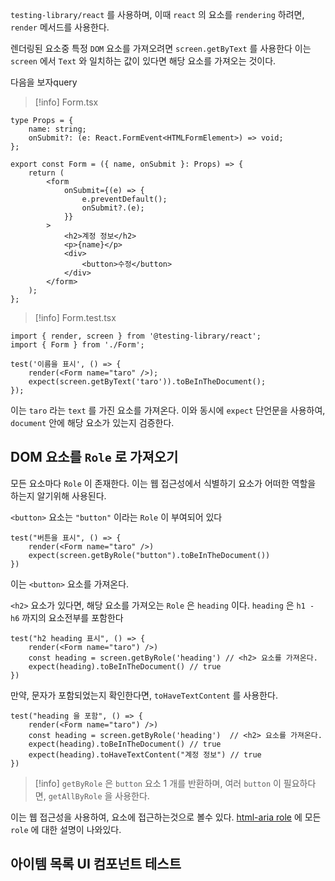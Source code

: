 
`testing-library/react` 를 사용하며, 이때 `react` 의 요소를 `rendering` 하려면, `render` 메서드를 사용한다.

렌더링된 요소중 특정 `DOM` 요소를 가져오려면 `screen.getByText` 를 사용한다
이는 `screen` 에서 `Text` 와 일치하는 값이 있다면 해당 요소를 가져오는 것이다.

다음을 보자query

>[!info] Form.tsx
```tsx
type Props = {
    name: string;
    onSubmit?: (e: React.FormEvent<HTMLFormElement>) => void;
};

export const Form = ({ name, onSubmit }: Props) => {
    return (
        <form
            onSubmit={(e) => {
                e.preventDefault();
                onSubmit?.(e);
            }}
        >
            <h2>계정 정보</h2>
            <p>{name}</p>
            <div>
                <button>수정</button>
            </div>
        </form>
    );
};
```

>[!info] Form.test.tsx
```tsx
import { render, screen } from '@testing-library/react';
import { Form } from './Form';

test('이름을 표시', () => {
    render(<Form name="taro" />);
    expect(screen.getByText('taro')).toBeInTheDocument();
});
```

이는 `taro` 라는 `text` 를 가진 요소를 가져온다.
이와 동시에 `expect` 단언문을 사용하여, `document` 안에 해당 요소가 있는지 검증한다.

## DOM 요소를 `Role` 로 가져오기

모든 요소마다 `Role` 이 존재한다.
이는 웹 접근성에서 식별하기 요소가 어떠한 역할을 하는지 알기위해 사용된다.

`<button>`  요소는 `"button"` 이라는 `Role` 이 부여되어 있다

```tsx
test("버튼을 표시", () => {
	render(<Form name="taro" />)
	expect(screen.getByRole("button").toBeInTheDocument())
})
```

이는 `<button>` 요소를 가져온다.

`<h2>` 요소가 있다면, 해당 요소를 가져오는 `Role` 은 `heading` 이다.
`heading` 은 `h1 - h6` 까지의 요소전부를 포함한다

```tsx
test("h2 heading 표시", () => {
	render(<Form name="taro") />)
	const heading = screen.getByRole('heading') // <h2> 요소를 가져온다.
	expect(heading).toBeInTheDocument() // true
})
```

만약, 문자가 포함되었는지 확인한다면, `toHaveTextContent` 를 사용한다.

```tsx
test("heading 을 포함", () => {
	render(<Form name="taro") />)
	const heading = screen.getByRole('heading')  // <h2> 요소를 가져온다.
	expect(heading).toBeInTheDocument() // true
	expect(heading).toHaveTextContent("계정 정보") // true
})
```

>[!info] `getByRole` 은 `button` 요소 $1$ 개를 반환하며, 여러 `button` 이 필요하다면, `getAllByRole` 을 사용한다.

이는 웹 접근성을 사용하여, 요소에 접근하는것으로 볼수 있다.
[html-aria role](https://www.w3.org/TR/html-aria/#docconformance) 에 모든 `role` 에 대한 설명이 나와있다.

## 아이템 목록 UI 컴포넌트 테스트

```
```





